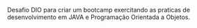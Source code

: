 Desafio DIO para criar um bootcamp exercitando as praticas de desenvolvimento em JAVA  e Programação Orientada a Objetos.
